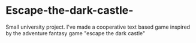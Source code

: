 # Escape-the-dark-castle-
Small university project. I've made a cooperative text based game inspired by the adventure fantasy game "escape the dark castle"
